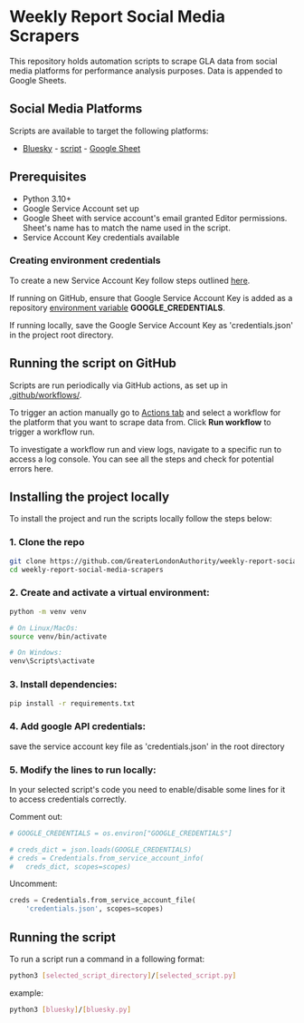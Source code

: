 # Weekly Report Social Media Scrapers

This repository holds automation scripts to scrape GLA data from social media platforms for performance analysis purposes. Data is appended to Google Sheets.

## Social Media Platforms

Scripts are available to target the following platforms:

- [Bluesky](https://bsky.app/profile/london.gov.uk) - [script](https://github.com/GreaterLondonAuthority/weekly-report-social-media-scrapers/tree/main/bluesky) - [Google Sheet](https://docs.google.com/spreadsheets/d/1j1MRzzga8cPkUUp500xaudOEfM_YUShq0rAaxrGhjVY/edit)

## Prerequisites

- Python 3.10+
- Google Service Account set up
- Google Sheet with service account's email granted Editor permissions. Sheet's name has to match the name used in the script.
- Service Account Key credentials available

### Creating environment credentials

To create a new Service Account Key follow steps outlined [here](https://developers.google.com/zero-touch/guides/customer/quickstart/python-service-account).

If running on GitHub, ensure that Google Service Account Key is added as a repository [environment variable](https://github.com/GreaterLondonAuthority/weekly-report-social-media-scrapers/settings/secrets/actions) **GOOGLE_CREDENTIALS**.

If running locally, save the Google Service Account Key as 'credentials.json' in the project root directory.

## Running the script on GitHub

Scripts are run periodically via GitHub actions, as set up in [.github/workflows/](https://github.com/GreaterLondonAuthority/weekly-report-social-media-scrapers/tree/main/.github/workflows).

To trigger an action manually go to [Actions tab](https://github.com/GreaterLondonAuthority/weekly-report-social-media-scrapers/actions) and select a workflow for the platform that you want to scrape data from. Click **Run workflow** to trigger a workflow run.

To investigate a workflow run and view logs, navigate to a specific run to access a log console. You can see all the steps and check for potential errors here.

## Installing the project locally

To install the project and run the scripts locally follow the steps below:

### 1. Clone the repo

```bash
git clone https://github.com/GreaterLondonAuthority/weekly-report-social-media-scrapers.git
cd weekly-report-social-media-scrapers
```

### 2. Create and activate a virtual environment:

```bash
python -m venv venv

# On Linux/MacOs:
source venv/bin/activate

# On Windows:
venv\Scripts\activate
```

### 3. Install dependencies:

```bash
pip install -r requirements.txt
```

### 4. Add google API credentials:

save the service account key file as 'credentials.json' in the root directory

### 5. Modify the lines to run locally:

In your selected script's code you need to enable/disable some lines for it to access credentials correctly.

Comment out:

```python
# GOOGLE_CREDENTIALS = os.environ["GOOGLE_CREDENTIALS"]
```

```python
# creds_dict = json.loads(GOOGLE_CREDENTIALS)
# creds = Credentials.from_service_account_info(
#   creds_dict, scopes=scopes)
```

Uncomment:

```python
creds = Credentials.from_service_account_file(
    'credentials.json', scopes=scopes)
```

## Running the script

To run a script run a command in a following format:

```bash
python3 [selected_script_directory]/[selected_script.py]
```

example:

```bash
python3 [bluesky]/[bluesky.py]
```
